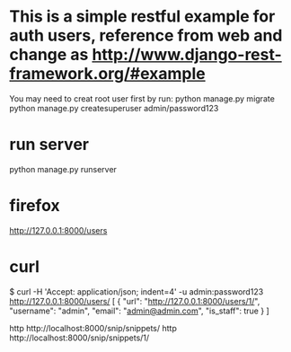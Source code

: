 # This is a simple restful example for auth users, reference from web and change as http://www.django-rest-framework.org/#example

You may need to creat root user first by run:
python manage.py migrate
python manage.py createsuperuser
admin/password123

# run server
python manage.py runserver

# firefox
http://127.0.0.1:8000/users

# curl
$ curl -H 'Accept: application/json; indent=4' -u admin:password123 http://127.0.0.1:8000/users/
[
    {
        "url": "http://127.0.0.1:8000/users/1/",
        "username": "admin",
        "email": "admin@admin.com",
        "is_staff": true
    }
]

http http://localhost:8000/snip/snippets/
http http://localhost:8000/snip/snippets/1/

